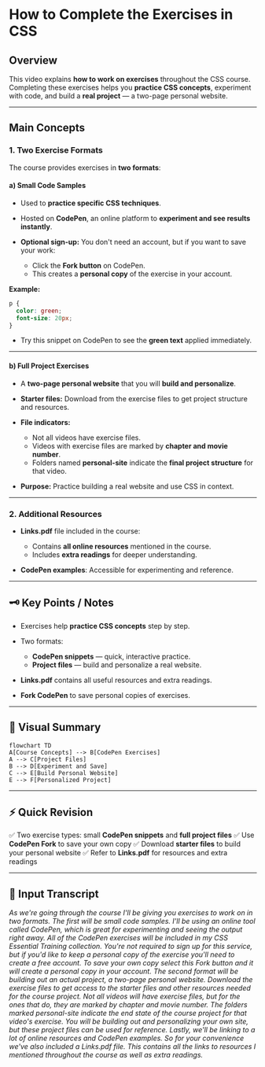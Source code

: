 # How to Complete the Exercises in CSS

## Overview

This video explains **how to work on exercises** throughout the CSS course. Completing these exercises helps you **practice CSS concepts**, experiment with code, and build a **real project** — a two-page personal website.

---

## Main Concepts

### 1. Two Exercise Formats

The course provides exercises in **two formats**:

#### a) Small Code Samples

* Used to **practice specific CSS techniques**.
* Hosted on **CodePen**, an online platform to **experiment and see results instantly**.
* **Optional sign-up:** You don't need an account, but if you want to save your work:

  * Click the **Fork button** on CodePen.
  * This creates a **personal copy** of the exercise in your account.

**Example:**

```css
p {
  color: green;
  font-size: 20px;
}
```

* Try this snippet on CodePen to see the **green text** applied immediately.

---

#### b) Full Project Exercises

* A **two-page personal website** that you will **build and personalize**.
* **Starter files:** Download from the exercise files to get project structure and resources.
* **File indicators:**

  * Not all videos have exercise files.
  * Videos with exercise files are marked by **chapter and movie number**.
  * Folders named **personal-site** indicate the **final project structure** for that video.
* **Purpose:** Practice building a real website and use CSS in context.

---

### 2. Additional Resources

* **Links.pdf** file included in the course:

  * Contains **all online resources** mentioned in the course.
  * Includes **extra readings** for deeper understanding.
* **CodePen examples**: Accessible for experimenting and reference.

---

## 🗝️ Key Points / Notes

* Exercises help **practice CSS concepts** step by step.
* Two formats:

  * **CodePen snippets** — quick, interactive practice.
  * **Project files** — build and personalize a real website.
* **Links.pdf** contains all useful resources and extra readings.
* **Fork CodePen** to save personal copies of exercises.

---

## 🧩 Visual Summary

```mermaid
flowchart TD
A[Course Concepts] --> B[CodePen Exercises]
A --> C[Project Files]
B --> D[Experiment and Save]
C --> E[Build Personal Website]
E --> F[Personalized Project]
```

---

## ⚡ Quick Revision

✅ Two exercise types: small **CodePen snippets** and **full project files**
✅ Use **CodePen Fork** to save your own copy
✅ Download **starter files** to build your personal website
✅ Refer to **Links.pdf** for resources and extra readings

---

## 🧩 Input Transcript

*As we're going through the course I'll be giving you exercises to work on in two formats. The first will be small code samples. I'll be using an online tool called CodePen, which is great for experimenting and seeing the output right away. All of the CodePen exercises will be included in my CSS Essential Training collection. You're not required to sign up for this service, but if you'd like to keep a personal copy of the exercise you'll need to create a free account. To save your own copy select this Fork button and it will create a personal copy in your account. The second format will be building out an actual project, a two-page personal website. Download the exercise files to get access to the starter files and other resources needed for the course project. Not all videos will have exercise files, but for the ones that do, they are marked by chapter and movie number. The folders marked personal-site indicate the end state of the course project for that video's exercise. You will be building out and personalizing your own site, but these project files can be used for reference. Lastly, we'll be linking to a lot of online resources and CodePen examples. So for your convenience we've also included a Links.pdf file. This contains all the links to resources I mentioned throughout the course as well as extra readings.*
